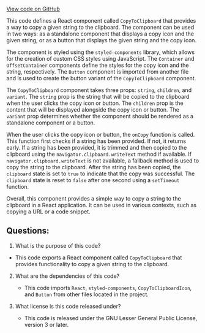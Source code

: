 [View code on GitHub](https://github.com/oxygenium-network/oxygenium-web3/packages/web3-react/src/components/Common/CopyToClipboard/index.tsx)

This code defines a React component called `CopyToClipboard` that provides a way to copy a given string to the clipboard. The component can be used in two ways: as a standalone component that displays a copy icon and the given string, or as a button that displays the given string and the copy icon. 

The component is styled using the `styled-components` library, which allows for the creation of custom CSS styles using JavaScript. The `Container` and `OffsetContainer` components define the styles for the copy icon and the string, respectively. The `Button` component is imported from another file and is used to create the button variant of the `CopyToClipboard` component.

The `CopyToClipboard` component takes three props: `string`, `children`, and `variant`. The `string` prop is the string that will be copied to the clipboard when the user clicks the copy icon or button. The `children` prop is the content that will be displayed alongside the copy icon or button. The `variant` prop determines whether the component should be rendered as a standalone component or a button.

When the user clicks the copy icon or button, the `onCopy` function is called. This function first checks if a string has been provided. If not, it returns early. If a string has been provided, it is trimmed and then copied to the clipboard using the `navigator.clipboard.writeText` method if available. If `navigator.clipboard.writeText` is not available, a fallback method is used to copy the string to the clipboard. After the string has been copied, the `clipboard` state is set to `true` to indicate that the copy was successful. The `clipboard` state is reset to `false` after one second using a `setTimeout` function.

Overall, this component provides a simple way to copy a string to the clipboard in a React application. It can be used in various contexts, such as copying a URL or a code snippet.
## Questions: 
 1. What is the purpose of this code?
   - This code exports a React component called `CopyToClipboard` that provides functionality to copy a given string to the clipboard.

2. What are the dependencies of this code?
   - This code imports `React`, `styled-components`, `CopyToClipboardIcon`, and `Button` from other files located in the project.

3. What license is this code released under?
   - This code is released under the GNU Lesser General Public License, version 3 or later.